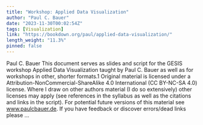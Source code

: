 ```yaml
---
title: "Workshop: Applied Data Visualization"
author: "Paul C. Bauer"
date: "2023-11-30T00:02:54Z"
tags: [Visualization]
link: "https://bookdown.org/paul/applied-data-visualization/"
length_weight: "11.3%"
pinned: false
---
```


Paul C. Bauer This document serves as slides and script for the GESIS workshop Applied Data Visualization taught by Paul C. Bauer as well as for workshops in other, shorter formats.1 Original material is licensed under a Attribution-NonCommercial-ShareAlike 4.0 International (CC BY-NC-SA 4.0) license. Where I draw on other authors material (I do so extensively) other licenses may apply (see references in the syllabus as well as the citations and links in the script). For potential future versions of this material see www.paulcbauer.de. If you have feedback or discover errors/dead links please  ...
